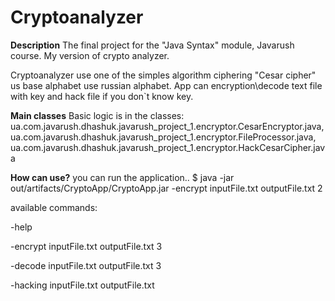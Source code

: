 # Cryptoаnalyzer

**Description**
The final project for the "Java Syntax" module, Javarush course. My version of crypto analyzer.

Cryptoаnalyzer use one of the simples algorithm ciphering "Cesar cipher" us base alphabet use russian alphabet. 
App can encryption\decode text file with key and hack file if you don`t know key.

**Main classes**
Basic logic is in the classes:
ua.com.javarush.dhashuk.javarush_project_1.encryptor.CesarEncryptor.java,
ua.com.javarush.dhashuk.javarush_project_1.encryptor.FileProcessor.java,
ua.com.javarush.dhashuk.javarush_project_1.encryptor.HackCesarCipher.java

**How can use?**
you can run the application..
$ java -jar out/artifacts/CryptoApp/CryptoApp.jar -encrypt inputFile.txt outputFile.txt 2

available commands:

-help 

-encrypt inputFile.txt outputFile.txt 3

-decode inputFile.txt outputFile.txt 3

-hacking inputFile.txt outputFile.txt



